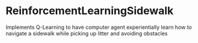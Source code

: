 # ReinforcementLearningSidewalk

Implements Q-Learning to have computer agent experientially learn how to navigate a sidewalk while picking up litter and avoiding obstacles
